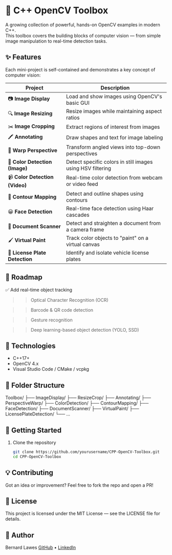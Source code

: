 # 🧰 C++ OpenCV Toolbox

A growing collection of powerful, hands-on OpenCV examples in modern C++.  
This toolbox covers the building blocks of computer vision — from simple image manipulation to real-time detection tasks.

## ✨ Features

Each mini-project is self-contained and demonstrates a key concept of computer vision:

| Project                     | Description |
|----------------------------|-------------|
| 📷 **Image Display**       | Load and show images using OpenCV's basic GUI |
| 🔍 **Image Resizing**      | Resize images while maintaining aspect ratios |
| ✂️ **Image Cropping**      | Extract regions of interest from images |
| 🖍 **Annotating**          | Draw shapes and text for image labeling |
| 📐 **Warp Perspective**    | Transform angled views into top-down perspectives |
| 🎨 **Color Detection (Image)** | Detect specific colors in still images using HSV filtering |
| 📹 **Color Detection (Video)** | Real-time color detection from webcam or video feed |
| 🧱 **Contour Mapping**     | Detect and outline shapes using contours |
| 😀 **Face Detection**      | Real-time face detection using Haar cascades |
| 🧾 **Document Scanner**    | Detect and straighten a document from a camera frame |
| 🖌 **Virtual Paint**       | Track color objects to "paint" on a virtual canvas |
| 🚗 **License Plate Detection** | Identify and isolate vehicle license plates |

## 🧭 Roadmap
✅ Add real-time object tracking

>>  Optical Character Recognition (OCR)

>>  Barcode & QR code detection

>>  Gesture recognition

>>  Deep learning-based object detection (YOLO, SSD)


## 🔧 Technologies

- C++17+
- OpenCV 4.x
- Visual Studio Code / CMake / vcpkg


## 📂 Folder Structure
Toolbox/
├── ImageDisplay/
├── ResizeCrop/
├── Annotating/
├── PerspectiveWarp/
├── ColorDetection/
├── ContourMapping/
├── FaceDetection/
├── DocumentScanner/
├── VirtualPaint/
├── LicensePlateDetection/
└── ...


## 🚀 Getting Started

1. Clone the repository  
   ```bash
   git clone https://github.com/yourusername/CPP-OpenCV-Toolbox.git
   cd CPP-OpenCV-Toolbox


## 💡 Contributing
Got an idea or improvement? Feel free to fork the repo and open a PR!


## 📝 License
This project is licensed under the MIT License — see the LICENSE file for details.


## 👋 Author
Bernard Lawes
<a data-start="2622" data-end="2663" rel="noopener" target="_new" class="" href="https://github.com/bernardlawes">GitHub</a> • <a data-start="2666" data-end="2718" rel="noopener" target="_new" class="" href="https://www.linkedin.com/in/bernardlawes">LinkedIn</a>
